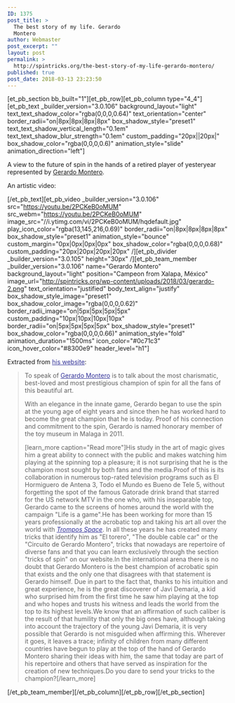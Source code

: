 ```yaml
---
ID: 1375
post_title: >
  The best story of my life. Gerardo
  Montero
author: Webmaster
post_excerpt: ""
layout: post
permalink: >
  http://spintricks.org/the-best-story-of-my-life-gerardo-montero/
published: true
post_date: 2018-03-13 23:23:50
---
```

[et_pb_section bb_built="1"][et_pb_row][et_pb_column type="4_4"][et_pb_text _builder_version="3.0.106" background_layout="light" text_text_shadow_color="rgba(0,0,0,0.64)" text_orientation="center" border_radii="on|8px|8px|8px|8px" box_shadow_style="preset1" text_text_shadow_vertical_length="0.1em" text_text_shadow_blur_strength="0.1em" custom_padding="20px||20px|" box_shadow_color="rgba(0,0,0,0.6)" animation_style="slide" animation_direction="left"]

<span id="result_box" class="" lang="en"><span class="">A view to the future of spin in the hands of a retired player of yesteryear represented by <a href="/category/spinners/g.montero">Gerardo Montero</a>.</span></span>

An artistic video:

[/et_pb_text][et_pb_video _builder_version="3.0.106" src="https://youtu.be/2PCKeB0oMUM" src_webm="https://youtu.be/2PCKeB0oMUM" image_src="//i.ytimg.com/vi/2PCKeB0oMUM/hqdefault.jpg" play_icon_color="rgba(13,145,216,0.69)" border_radii="on|8px|8px|8px|8px" box_shadow_style="preset1" animation_style="bounce" custom_margin="0px|0px|0px|0px" box_shadow_color="rgba(0,0,0,0.68)" custom_padding="20px|20px|20px|20px" /][et_pb_divider _builder_version="3.0.105" height="30px" /][et_pb_team_member _builder_version="3.0.106" name="Gerardo Montero" background_layout="light" position="Campeon from Xalapa, México" image_url="http://spintricks.org/wp-content/uploads/2018/03/gerardo-2.png" text_orientation="justified" body_text_align="justify" box_shadow_style_image="preset1" box_shadow_color_image="rgba(0,0,0,0.62)" border_radii_image="on|5px|5px|5px|5px" custom_padding="10px|10px|10px|10px" border_radii="on|5px|5px|5px|5px" box_shadow_style="preset1" box_shadow_color="rgba(0,0,0,0.66)" animation_style="fold" animation_duration="1500ms" icon_color="#0c71c3" icon_hover_color="#8300e9" header_level="h1"]

Extracted from <span style="color: #333399;"><a style="color: #333399;" href="http://gerardomontero.com">his website</a></span>:
<blockquote>
<div id="gt-res-content">
<div id="gt-res-dir-ctr" class="trans-verified-button-small" dir="ltr">

<span id="result_box" class="" lang="en"><span title="Hablar de Gerardo Montero es hablar del campeón de trompo más carismático, querido y de mayor prestigio para todos los aficionados de este bonito arte. ">To speak of <span style="color: #333399;"><a style="color: #333399;" href="mailto://contacto@gerardomontero.com">Gerardo Montero</a></span> is to talk about the most charismatic, best-loved and most prestigious champion of spin for all the fans of this beautiful art.</span></span>

<span title="Con una elegancia en el juego innata, Gerardo empezó a utilizar el trompo a la temprana edad de ocho años y desde entonces se ha empleado a fondo para convertirse en el gran campeón que hoy en día es.">With an elegance in the innate game, Gerardo began to use the spin at the young age of eight years and since then he has worked hard to become the great champion that he is today. </span><span title="Prueba de su vinculación y compromiso con el trompo, Gerardo es nombrado miembro de honor del museo de juguete de Málaga en el año 2011. ">Proof of his connection and commitment to the spin, Gerardo is named honorary member of the toy museum in Malaga in 2011.
</span>

</div>
<div dir="ltr"></div>
<div dir="ltr">[learn_more caption="Read more"]His study in the art of magic gives him a great ability to connect with the public and makes watching him playing at the spinning top a pleasure; it is not surprising that he is the champion most sought by both fans and the media.Proof of this is its collaboration in numerous top-rated television programs such as El Hormiguero de Antena 3, Todo el Mundo es Bueno de Tele 5, without forgetting the spot of the famous Gatorade drink brand that starred for the US network MTV in the one who, with his inseparable top, Gerardo came to the screens of homes around the world with the campaign "Life is a game".He has been working for more than 15 years professionally at the acrobatic top and taking his art all over the world with <span style="color: #333399;"><em><a style="color: #333399;" href="/?post_type=project&amp;p=1067">Trompos Space</a></em></span>. In all these years he has created many tricks that identify him as "El torero", "The double cable car" or the "Circuito de Gerardo Montero", tricks that nowadays are repertoire of diverse fans and that you can learn exclusively through the section "tricks of spin" on our website.In the international arena there is no doubt that Gerardo Montero is the best champion of acrobatic spin that exists and the only one that disagrees with that statement is Gerardo himself. Due in part to the fact that, thanks to his intuition and great experience, he is the great discoverer of Javi Demaria, a kid who surprised him from the first time he saw him playing at the top and who hopes and trusts his witness and leads the world from the top to its highest levels.We know that an affirmation of such caliber is the result of that humility that only the big ones have, although taking into account the trajectory of the young Javi Demaria, it is very possible that Gerardo is not misguided when affirming this. Wherever it goes, it leaves a trace; infinity of children from many different countries have begun to play at the top of the hand of Gerardo Montero sharing their ideas with him, the same that today are part of his repertoire and others that have served as inspiration for the creation of new techniques.Do you dare to send your tricks to the champion?[/learn_more]</div>
</div></blockquote>
[/et_pb_team_member][/et_pb_column][/et_pb_row][/et_pb_section]